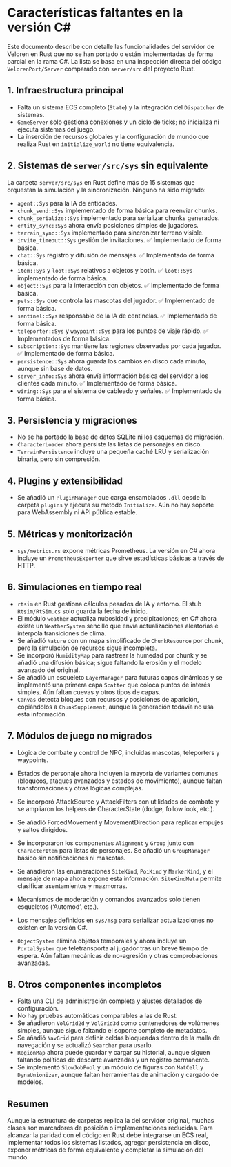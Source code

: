# Características faltantes en la versión C#

Este documento describe con detalle las funcionalidades del servidor de Veloren en Rust que no se han portado o están implementadas de forma parcial en la rama C#. La lista se basa en una inspección directa del código `VelorenPort/Server` comparado con `server/src` del proyecto Rust.

## 1. Infraestructura principal

- Falta un sistema ECS completo (`State`) y la integración del `Dispatcher` de sistemas.
- `GameServer` solo gestiona conexiones y un ciclo de ticks; no inicializa ni ejecuta sistemas del juego.
- La inserción de recursos globales y la configuración de mundo que realiza Rust en `initialize_world` no tiene equivalencia.

## 2. Sistemas de `server/src/sys` sin equivalente

La carpeta `server/src/sys` en Rust define más de 15 sistemas que orquestan la simulación y la sincronización. Ninguno ha sido migrado:

- `agent::Sys` para la IA de entidades.
- `chunk_send::Sys` implementado de forma básica para reenviar chunks.
- `chunk_serialize::Sys` implementado para serializar chunks generados.
- `entity_sync::Sys` ahora envía posiciones simples de jugadores.
- `terrain_sync::Sys` implementado para sincronizar terreno visible.
- `invite_timeout::Sys` gestión de invitaciones. ✅ Implementado de forma básica.
- `chat::Sys` registro y difusión de mensajes. ✅ Implementado de forma básica.
 - `item::Sys` y `loot::Sys` relativos a objetos y botín. ✅ `loot::Sys` implementado de forma básica.
- `object::Sys` para la interacción con objetos. ✅ Implementado de forma básica.
- `pets::Sys` que controla las mascotas del jugador. ✅ Implementado de forma básica.
- `sentinel::Sys` responsable de la IA de centinelas. ✅ Implementado de forma básica.
- `teleporter::Sys` y `waypoint::Sys` para los puntos de viaje rápido. ✅ Implementados de forma básica.
- `subscription::Sys` mantiene las regiones observadas por cada jugador. ✅ Implementado de forma básica.
- `persistence::Sys` ahora guarda los cambios en disco cada minuto, aunque sin base de datos.
- `server_info::Sys` ahora envía información básica del servidor a los clientes cada minuto. ✅ Implementado de forma básica.
- `wiring::Sys` para el sistema de cableado y señales. ✅ Implementado de forma básica.

## 3. Persistencia y migraciones

- No se ha portado la base de datos SQLite ni los esquemas de migración.
- `CharacterLoader` ahora persiste las listas de personajes en disco.
- `TerrainPersistence` incluye una pequeña caché LRU y serialización binaria, pero sin compresión.

## 4. Plugins y extensibilidad

- Se añadió un `PluginManager` que carga ensamblados `.dll` desde la carpeta `plugins` y ejecuta su método `Initialize`. Aún no hay soporte para WebAssembly ni API pública estable.

## 5. Métricas y monitorización

- `sys/metrics.rs` expone métricas Prometheus. La versión en C# ahora incluye un
  `PrometheusExporter` que sirve estadísticas básicas a través de HTTP.

## 6. Simulaciones en tiempo real

- `rtsim` en Rust gestiona cálculos pesados de IA y entorno. El stub `Rtsim/RtSim.cs` solo guarda la fecha de inicio.
- El módulo `weather` actualiza nubosidad y precipitaciones; en C# ahora existe un `WeatherSystem` sencillo que envía actualizaciones aleatorias e interpola transiciones de clima.
- Se añadió `Nature` con un mapa simplificado de `ChunkResource` por chunk, pero la simulación de recursos sigue incompleta.
- Se incorporó `HumidityMap` para rastrear la humedad por chunk y se añadió una
  difusión básica; sigue faltando la erosión y el modelo avanzado del original.
- Se añadió un esqueleto `LayerManager` para futuras capas dinámicas y se
  implementó una primera capa `Scatter` que coloca puntos de interés simples.
  Aún faltan cuevas y otros tipos de capas.
 - `Canvas` detecta bloques con recursos y posiciones de aparición, copiándolos
   a `ChunkSupplement`, aunque la generación todavía no usa esta información.

## 7. Módulos de juego no migrados

- Lógica de combate y control de NPC, incluidas mascotas, teleporters y waypoints.
- Estados de personaje ahora incluyen la mayoría de variantes comunes (bloqueos, ataques avanzados y estados de movimiento), aunque faltan transformaciones y otras lógicas complejas.
- Se incorporó AttackSource y AttackFilters con utilidades de combate y se ampliaron los helpers de CharacterState (dodge, follow look, etc.).
- Se añadió ForcedMovement y MovementDirection para replicar empujes y saltos dirigidos.
- Se incorporaron los componentes `Alignment` y `Group` junto con `CharacterItem` para listas de personajes. Se añadió un `GroupManager` básico sin notificaciones ni mascotas.
- Se añadieron las enumeraciones `SiteKind`, `PoiKind` y `MarkerKind`, y el mensaje de mapa ahora expone esta información. `SiteKindMeta` permite clasificar asentamientos y mazmorras.
- Mecanismos de moderación y comandos avanzados solo tienen esqueletos (‘Automod’, etc.).

- Los mensajes definidos en `sys/msg` para serializar actualizaciones no existen en la versión C#.
- `ObjectSystem` elimina objetos temporales y ahora incluye un `PortalSystem` que teletransporta al jugador tras un breve tiempo de espera. Aún faltan mecánicas de no-agresión y otras comprobaciones avanzadas.

## 8. Otros componentes incompletos

- Falta una CLI de administración completa y ajustes detallados de configuración.
- No hay pruebas automáticas comparables a las de Rust.
- Se añadieron `VolGrid2d` y `VolGrid3d` como contenedores de volúmenes simples, aunque sigue faltando el soporte completo de metadatos.
- Se añadió `NavGrid` para definir celdas bloqueadas dentro de la malla de navegación y se actualizó `Searcher` para usarlo.
- `RegionMap` ahora puede guardar y cargar su historial, aunque siguen faltando políticas de descarte avanzadas y un registro permanente.
- Se implementó `SlowJobPool` y un módulo de figuras con `MatCell` y
  `DynaUnionizer`, aunque faltan herramientas de animación y cargado de modelos.

## Resumen

Aunque la estructura de carpetas replica la del servidor original, muchas clases son marcadores de posición o implementaciones reducidas. Para alcanzar la paridad con el código en Rust debe integrarse un ECS real, implementar todos los sistemas listados, agregar persistencia en disco, exponer métricas de forma equivalente y completar la simulación del mundo.

